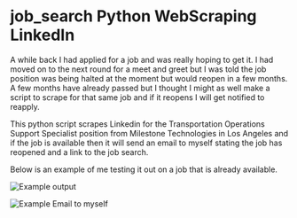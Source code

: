 # job_search Python WebScraping LinkedIn
A while back I had applied for a job and was really hoping to get it. I had moved on to the next round for a meet and greet but I was told the job position was being halted at the moment but would reopen in a few months. A few months have already passed but I thought I might as well make a script to scrape for that same job and if it reopens I will get notified to reapply. 

This python script scrapes Linkedin for the Transportation Operations Support Specialist position from Milestone Technologies in Los Angeles and if the job is available then it will send an email to myself stating the job has reopened and a link to the job search.

Below is an example of me testing it out on a job that is already available.


![Example output](https://github.com/mlyhoops/job_search/assets/3414753/19b20987-f267-4431-8106-9ecb1eeda61a)

![Example Email to myself](https://github.com/mlyhoops/job_search/assets/3414753/f9e455f0-ebaa-48cd-846f-cbf6d8be266c)
